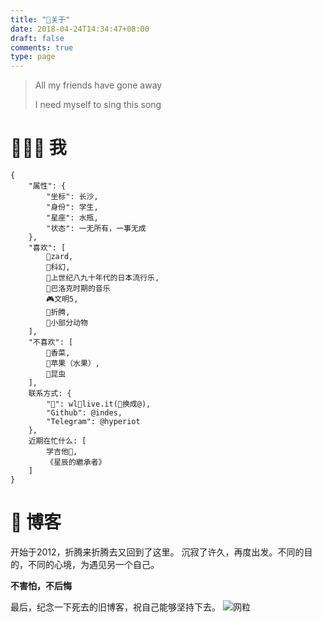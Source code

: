 ```yaml
---
title: "📌关于"
date: 2018-04-24T14:34:47+08:00
draft: false
comments: true
type: page
---
```


> All my friends have gone away
>
> I need myself to sing this song

# 👨🏻‍🚀 我
```
{
    "属性": {
        "坐标": 长沙,
        "身份": 学生,
        "星座": 水瓶,
        "状态": 一无所有，一事无成
    },
    "喜欢": [
        💖zard,
        🌌科幻, 
        💽上世纪八九十年代的日本流行乐, 
        🎻巴洛克时期的音乐
        🎮文明5,
        🔎折腾,
        🦔小部分动物
    ],
    "不喜欢": [
        🥗香菜,
        🍎苹果（水果）,
        🐛昆虫
    ],
    联系方式: {
        "📧": wl🔹live.it(🔹换成@),
        "Github": @indes,
        "Telegram": @hyperiot
    },
    近期在忙什么: [
        学吉他🎸,
        《星辰的繼承者》
    ]
}
```

# 📘 博客
开始于2012，折腾来折腾去又回到了这里。
沉寂了许久，再度出发。不同的目的，不同的心境，为遇见另一个自己。

**不害怕，不后悔**


最后，纪念一下死去的旧博客，祝自己能够坚持下去。
![网粒](https://hesayhugo-1251211798.cosgz.myqcloud.com/about/Screenshot_2018-09-12.jpg)
